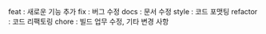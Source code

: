 feat : 새로운 기능 추가
fix : 버그 수정
docs : 문서 수정
style : 코드 포맷팅
refactor : 코드 리팩토링
chore : 빌드 업무 수정, 기타 변경 사항